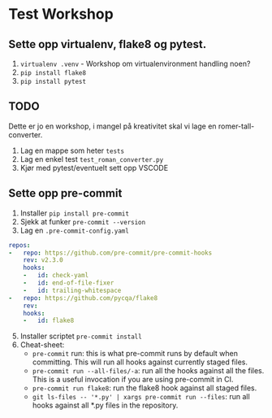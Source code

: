 # Test Workshop

## Sette opp virtualenv, flake8 og pytest.
1. `virtualenv .venv` - Workshop om virtualenvironment handling noen?
2. `pip install flake8`
3. `pip install pytest`

## TODO
Dette er jo en workshop, i mangel på kreativitet skal vi lage en romer-tall-converter.
1. Lag en mappe som heter `tests`
2. Lag en enkel test `test_roman_converter.py`
3. Kjør med pytest/eventuelt sett opp VSCODE

## Sette opp pre-commit
1. Installer `pip install pre-commit`
2. Sjekk at funker `pre-commit --version`
3. Lag en `.pre-commit-config.yaml`
```yaml
repos:
-   repo: https://github.com/pre-commit/pre-commit-hooks
    rev: v2.3.0
    hooks:
    -   id: check-yaml
    -   id: end-of-file-fixer
    -   id: trailing-whitespace
-   repo: https://github.com/pycqa/flake8
    rev: 
    hooks:
    -   id: flake8
```
5. Installer scriptet `pre-commit install`
6. Cheat-sheet:
    * `pre-commit` run: this is what pre-commit runs by default when committing. This will run all hooks against currently staged files.
    * `pre-commit run --all-files/-a`: run all the hooks against all the files. This is a useful invocation if you are using pre-commit in CI.
    * `pre-commit run flake8`: run the flake8 hook against all staged files.
    * `git ls-files -- '*.py' | xargs pre-commit run --files`: run all hooks against all *.py files in the repository.

